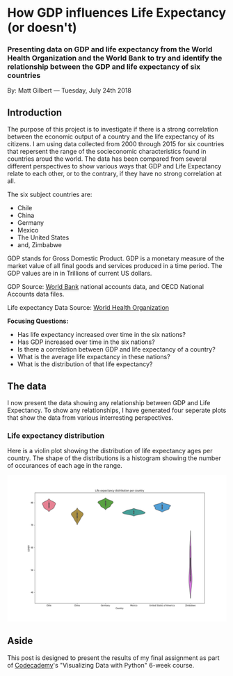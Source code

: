 # How GDP influences Life Expectancy (or doesn't)

### Presenting data on GDP and life expectancy from the World Health Organization and the World Bank to try and identify the relationship between the GDP and life expectancy of six countries

By: Matt Gilbert — Tuesday, July 24th 2018

## Introduction

The purpose of this project is to investigate if there is a strong correlation between the economic output of a country and the life expectancy of its citizens. I am using data collected from 2000 through 2015 for six countries that repersent the range of the socieconomic characteristics found in countries aroud the world. The data has been compared from several different perspectives to show various ways that GDP and Life Expectancy relate to each other, or to the contrary, if they have no strong correlation at all.

The six subject countries are:
- Chile
- China
- Germany
- Mexico
- The United States
- and, Zimbabwe

GDP stands for Gross Domestic Product. GDP is a monetary measure of the market value of all final goods and services produced in a time period. The GDP values are in in Trillions of current US dollars.

GDP Source: [World Bank](https://data.worldbank.org/indicator/NY.GDP.MKTP.CD) national accounts data, and OECD National Accounts data files.

Life expectancy Data Source: [World Health Organization](http://apps.who.int/gho/data/node.main.688)

**Focusing Questions:**
- Has life expectancy increased over time in the six nations?
- Has GDP increased over time in the six nations?
- Is there a correlation between GDP and life expectancy of a country?
- What is the average life expactancy in these nations?
- What is the distribution of that life expectancy?

## The data

I now present the data showing any relationship between GDP and Life Expectancy. To show any relationships, I have generated four seperate plots that show the data from various interresting perspectives.

### Life expectancy distribution

Here is a violin plot showing the distribution of life expectancy ages per country. The shape of the distributions is a histogram showing the number of occurances of each age in the range.

![life expectancy distribution](lifeExpec_dist.png)

## Aside

This post is designed to present the results of my final assignment as part of [Codecademy](https://www.codecademy.com)'s "Visualizing Data with Python" 6-week course.

